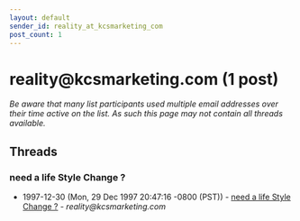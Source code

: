 ```yaml
---
layout: default
sender_id: reality_at_kcsmarketing_com
post_count: 1
---
```


# reality<span>@</span>kcsmarketing.com (1 post)

_Be aware that many list participants used multiple email addresses over their time active on the list. As such this page may not contain all threads available._

## Threads

### need a life Style Change ?
+ 1997-12-30 (Mon, 29 Dec 1997 20:47:16 -0800 (PST)) - [need a life Style Change ?](/archive/1997/12/f0b87e57f7601e4a4102bc2934f6941c7630de84c699ccb8105da5d0ca3dfe66) - _reality@kcsmarketing.com_

